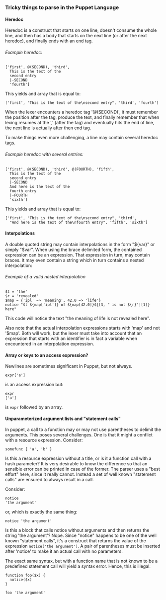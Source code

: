 ### Tricky things to parse in the Puppet Language

#### Heredoc
Heredoc is a construct that starts on one line, doesn't consume the whole line,
and then has a body that starts on the next line (or after the next heredoc), and
finally ends with an end tag.

###### Example heredoc:

```puppet
['first', @(SECOND), 'third',
  This is the text of the
  second entry
  |-SECOND
  'fourth']
```
This yields and array that is equal to:
```puppet
['first', "This is the text of the\nsecond entry", 'third', 'fourth']
```

When the lexer encounters a heredoc tag '@(SECOND)', it must remember the position after the tag, produce the
text, and finally remember that when lexing resumes at the ',' (after the tag) and eventually hits
the end of line, the next line is actually after then end tag.

To make things even more challenging, a line may contain several heredoc tags.

###### Example heredoc with several entries:

```puppet
['first', @(SECOND), 'third', @(FOURTH), 'fifth',
  This is the text of the
  second entry
  |-SECOND
  And here is the text of the
  fourth entry
  |-FOURTH
  'sixth']
```
This yields and array that is equal to:
```puppet
['first', "This is the text of the\nsecond entry", 'third',
  "And here is the text of the\nfourth entry", 'fifth', 'sixth']
```

#### Interpolations
A double quoted string may contain interpolations in the form "${var}" or simply "$var". When
using the brace delimited form, the contained expression can be an expression. That expression
in turn, may contain braces. It may even contain a string which in turn contains a nested
interpolation:

###### Example of a valid nested interpolation
```puppet
$t = 'the'
$r = 'revealed'
$map = {'ipl' => 'meaning', 42.0 => 'life'}
notice "$t ${map['ipl']} of ${map[42.0]}${[3, " is not ${r}"][1]} here"
```
This code will notice the text "the meaning of life is not revealed here".

Also note that the actual interpolation expressions starts with 'map' and not '$map'. Both will work, but
the lexer must take into account that an expression that starts with an identifier is in
fact a variable when encountered in an interpolation expression.

#### Array or keys to an access expression?

Newlines are sometimes significant in Puppet, but not always.

```puppet
expr['a']

```
is an access expression but:
```puppet
expr
['a']

```
is `expr` followed by an array.

#### Unparameterized argument lists and "statement calls"

In puppet, a call to a function may or may not use parentheses to delimit the arguments. This
poses several challenges. One is that it might a conflict with a resource expression. Consider:
```
somefunc { 'a', 'b' }
```
Is this a resource expression without a title, or is it a function call with a hash parameter? It
is very desirable to know the difference so that an sensible error can be printed in case of the
former. The parser uses a "best effort" here, since it really cannot. Instead a set of well known
"statement calls" are ensured to always result in a call.

Consider:
```
notice
'the argument'
```
or, which is exactly the same thing:
```
notice 'the argument'
```
Is this a block that calls notice without arguments and then returns the string 'the argument'? Nope.
Since "notice" happens to be one of the well known "statement calls", it's a construct that returns the value
of the expression `notice('the argument')`. A pair of parentheses must be inserted after 'notice' to make
it an actual call with no parameters.

The exact same syntax, but with a function name that is not known to be a predefined statement call
will yield a syntax error. Hence, this is illegal:
```puppet
function foo($x) {
  notice($x)
}

foo 'the argument'
```
